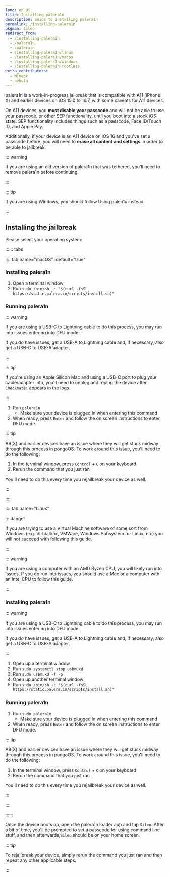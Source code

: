 ```yaml
---
lang: en_US
title: Installing palera1n
description: Guide to installing palera1n
permalink: /installing-palera1n
pkgman: sileo
redirect_from:
  - /installing-palerain
  - /palera1n
  - /palerain
  - /installing-palera1n/linux
  - /installing-palera1n/macos
  - /installing-palera1n/windows
  - /installing-palera1n-rootless
extra_contributors:
  - Mineek
  - nebula
---
```


palera1n is a work-in-progress jailbreak that is compatible with A11 (iPhone X) and earlier devices on iOS 15.0 to 16.7, with some caveats for A11 devices.

On A11 devices, you **must disable your passcode** and will not be able to use your passcode, or other SEP functionality, until you boot into a stock iOS state. SEP functionality includes things such as a passcode, Face ID/Touch ID, and Apple Pay. 

Additionally, if your device is an A11 device on iOS 16 and you've set a passcode before, you will need to **erase all content and settings** in order to be able to jailbreak.

::: warning

If you are using an old version of palera1n that was tethered, you'll need to <router-link to="/removing-palera1n-legacy">remove palera1n</router-link> before continuing.

:::

::: tip

If you are using Windows, you should follow <router-link to="/using-palen1x">Using palen1x</router-link> instead.

:::

## Installing the jailbreak

Please select your operating system:

:::::: tabs

:::: tab name="macOS" :default="true"

### Installing palera1n

1. Open a terminal window
1. Run `sudo /bin/sh -c "$(curl -fsSL https://static.palera.in/scripts/install.sh)"`

### Running palera1n

::: warning

If you are using a USB-C to Lightning cable to do this process, you may run into issues entering into DFU mode

If you do have issues, get a USB-A to Lightning cable and, if necessary, also get a USB-C to USB-A adapter.

:::

::: tip

If you're using an Apple Silicon Mac and using a USB-C port to plug your cable/adapter into, you'll need to unplug and replug the device after `Checkmate!` appears in the logs.

:::

1. Run `palera1n`
    - Make sure your device is plugged in when entering this command
1. When ready, press `Enter` and follow the on screen instructions to enter <router-link to="/faq/#what-is-dfu-mode">DFU mode</router-link>.

::: tip

A9(X) and earlier devices have an issue where they will get stuck midway through this process in pongoOS. To work around this issue, you'll need to do the following:

1. In the terminal window, press `Control` + `C` on your keyboard
1. Rerun the command that you just ran

You'll need to do this every time you rejailbreak your device as well.

:::

::::

:::: tab name="Linux"

::: danger

If you are trying to use a Virtual Machine software of some sort from Windows (e.g. Virtualbox, VMWare, Windows Subsystem for Linux, etc) you will not succeed with following this guide.

:::

::: warning

If you are using a computer with an AMD Ryzen CPU, you will likely run into issues. If you do run into issues, you should use a Mac or a computer with an Intel CPU to follow this guide.

:::

### Installing palera1n

::: warning

If you are using a USB-C to Lightning cable to do this process, you may run into issues entering into DFU mode

If you do have issues, get a USB-A to Lightning cable and, if necessary, also get a USB-C to USB-A adapter.

:::

1. Open up a terminal window
1. Run `sudo systemctl stop usbmuxd`
1. Run `sudo usbmuxd -f -p`
1. Open up another terminal window
1. Run `sudo /bin/sh -c "$(curl -fsSL https://static.palera.in/scripts/install.sh)"`

### Running palera1n

1. Run `sudo palera1n`
    - Make sure your device is plugged in when entering this command
1. When ready, press `Enter` and follow the on screen instructions to enter <router-link to="/faq/#what-is-dfu-mode">DFU mode</router-link>.

::: tip

A9(X) and earlier devices have an issue where they will get stuck midway through this process in pongoOS. To work around this issue, you'll need to do the following:

1. In the terminal window, press `Control` + `C` on your keyboard
1. Rerun the command that you just ran

You'll need to do this every time you rejailbreak your device as well.

:::

::::

::::::

Once the device boots up, open the palera1n loader app and tap `Sileo`. After a bit of time, you'll be prompted to set a passcode for using command line stuff, and then afterwards,`Sileo` should be on your home screen.

::: tip

To rejailbreak your device, simply rerun the command you just ran and then repeat any other applicable steps.

:::

